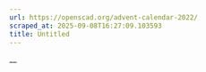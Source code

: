 ```yaml
---
url: https://openscad.org/advent-calendar-2022/
scraped_at: 2025-09-08T16:27:09.103593
title: Untitled
---
```


__

